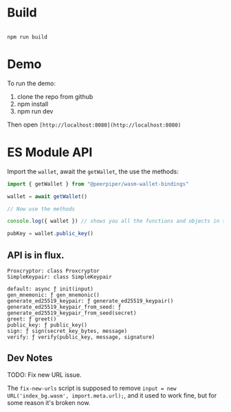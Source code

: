 # Build

```

npm run build
```

# Demo

To run the demo:

1. clone the repo from github
2. npm install
3. npm run dev

Then open `[http://localhost:8080](http://localhost:8080)`

# ES Module API

Import the `wallet`, await the `getWallet`, the use the methods:

```js
import { getWallet } from "@peerpiper/wasm-wallet-bindings"

wallet = await getWallet()

// Now use the methods

console.log({ wallet }) // shows you all the functions and objects in the console.

pubKey = wallet.public_key()
```

## API is in flux.

```
Proxcryptor: class Proxcryptor
SimpleKeypair: class SimpleKeypair

default: async ƒ init(input)
gen_mnemonic: ƒ gen_mnemonic()
generate_ed25519_keypair: ƒ generate_ed25519_keypair()
generate_ed25519_keypair_from_seed: ƒ generate_ed25519_keypair_from_seed(secret)
greet: ƒ greet()
public_key: ƒ public_key()
sign: ƒ sign(secret_key_bytes, message)
verify: ƒ verify(public_key, message, signature)
```

## Dev Notes

TODO: Fix new URL issue.

The `fix-new-urls` script is supposed to remove `input = new URL('index_bg.wasm', import.meta.url);`, and it used to work fine, but for some reason it's broken now.
